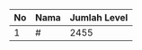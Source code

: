 | No | Nama            | Jumlah Level |
|----|-----------------|--------------|
| 1  | #    |    2455        |
